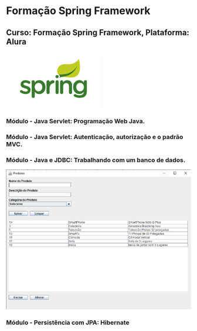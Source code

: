 # Formação Spring Framework
## Curso: Formação Spring Framework, Plataforma: Alura
![Alura](https://github.com/agsilvamhm/Spring-framework/blob/main/imagem/spring.png)

### Módulo - Java Servlet: Programação Web Java.
### Módulo - Java Servlet: Autenticação, autorização e o padrão MVC.
### Módulo - Java e JDBC: Trabalhando com um banco de dados.
![Alura](https://github.com/agsilvamhm/Spring-framework/blob/main/imagem/Jdbc.PNG)
### Módulo - Persistência com JPA: Hibernate
